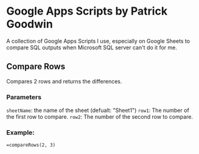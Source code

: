 # Google Apps Scripts by Patrick Goodwin
A collection of Google Apps Scripts I use, especially on Google Sheets to compare SQL outputs when Microsoft SQL server can't do it for me.

## Compare Rows
Compares 2 rows and returns the differences.

### Parameters
`sheetName`: the name of the sheet (defualt: "Sheet1")
`row1`: The number of the first row to compare.
`row2`: The number of the second row to compare.

### Example:
```
=compareRows(2, 3)
```
